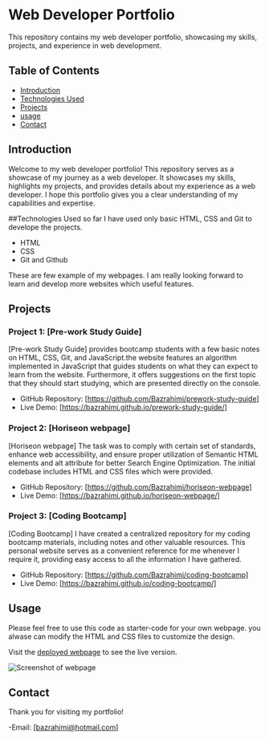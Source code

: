 # Web Developer Portfolio
This repository contains my web developer portfolio, showcasing my skills, projects, and experience in web development.
## Table of Contents
- [Introduction](#introduction)
- [Technologies Used](#technologies-used)
- [Projects](#projects)
- [usage](#usage)
- [Contact](#contact)

## Introduction
Welcome to my web developer portfolio! This repository serves as a showcase of my journey as a web developer. It showcases my skills, highlights my projects, and provides details about my experience as a web developer. I hope this portfolio gives you a clear understanding of my capabilities and expertise.

##Technologies Used
so far I have used only basic HTML, CSS and Git to develope the projects.

- HTML
- CSS
- Git and Github

These are few example of my webpages. I am really looking forward to learn and develop more websites which useful features.

## Projects
### Project 1: [Pre-work Study Guide]
[Pre-work Study Guide] provides bootcamp students with a few basic notes on HTML, CSS, Git, and JavaScript.the website features an algorithm implemented in JavaScript that guides students on what they can expect to learn from the website. Furthermore, it offers suggestions on the first topic that they should start studying, which are presented directly on the console.

- GitHub Repository: [https://github.com/Bazrahimi/prework-study-guide]
- Live Demo: [https://bazrahimi.github.io/prework-study-guide/]

### Project 2: [Horiseon webpage]
[Horiseon webpage] The task was to comply with certain set of standards, enhance web accessibility, and ensure proper utilization of Semantic HTML elements and alt attribute for better Search Engine Optimization. The initial codebase includes HTML and CSS files which were provided.


- GitHub Repository: [https://github.com/Bazrahimi/horiseon-webpage]
- Live Demo: [https://bazrahimi.github.io/horiseon-webpage/]

### Project 3: [Coding Bootcamp]
[Coding Bootcamp] 
I have created a centralized repository for my coding bootcamp materials, including notes and other valuable resources. This personal website serves as a convenient reference for me whenever I require it, providing easy access to all the information I have gathered.
- GitHub Repository: [https://github.com/Bazrahimi/coding-bootcamp]
- Live Demo: [https://bazrahimi.github.io/coding-bootcamp/]

## Usage

Please feel free to use this code as starter-code for your own webpage. you alwase can modify the HTML and CSS files to customize the design.

Visit the [deployed webpage](https://bazrahimi.github.io/dev-portfolio/) to see the live version.


![Screenshot of webpage](./Develop)


## Contact
Thank you for visiting my portfolio!

-Email: [bazrahimi@hotmail.com]

